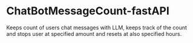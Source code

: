 # ChatBotMessageCount-fastAPI
Keeps count of users chat messages with LLM, keeps track of the count and stops user at specified amount and resets at also specified hours.
